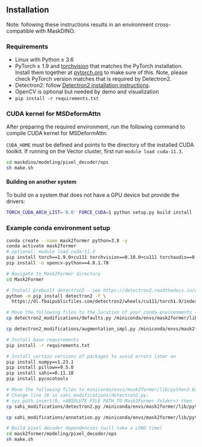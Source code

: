 ## Installation
Note: following these instructions results in an environment cross-compatible with MaskDINO. 


### Requirements
- Linux with Python ≥ 3.6
- PyTorch ≥ 1.9 and [torchvision](https://github.com/pytorch/vision/) that matches the PyTorch installation.
  Install them together at [pytorch.org](https://pytorch.org) to make sure of this. Note, please check
  PyTorch version matches that is required by Detectron2.
- Detectron2: follow [Detectron2 installation instructions](https://detectron2.readthedocs.io/tutorials/install.html).
- OpenCV is optional but needed by demo and visualization
- `pip install -r requirements.txt`

### CUDA kernel for MSDeformAttn
After preparing the required environment, run the following command to compile CUDA kernel for MSDeformAttn:

`CUDA_HOME` must be defined and points to the directory of the installed CUDA toolkit. If running on the Vector cluster, first run `module load cuda-11.3`.

```bash
cd maskdino/modeling/pixel_decoder/ops
sh make.sh
```

#### Building on another system
To build on a system that does not have a GPU device but provide the drivers:
```bash
TORCH_CUDA_ARCH_LIST='8.0' FORCE_CUDA=1 python setup.py build install
```

### Example conda environment setup
```bash
conda create --name mask2former python=3.8 -y
conda activate mask2former
# optional: module load cuda-11.3 
pip install torch==1.9.0+cu111 torchvision==0.10.0+cu111 torchaudio==0.9.0 -f https://download.pytorch.org/whl/torch_stable.html
pip install -U opencv-python==4.8.1.78

# Navigate to Mask2Former directory
cd Mask2Former

# Install prebuilt detectron2 - see https://detectron2.readthedocs.io/en/latest/tutorials/install.html
python -m pip install detectron2 -f \
  https://dl.fbaipublicfiles.com/detectron2/wheels/cu111/torch1.9/index.html

# Move the following files to the location of your conda environments (.e.g, miniconda/envs/maskdino/lib/python3.8/site-packages/detectron2/)
cp detectron2_modifications/defaults.py /miniconda/envs/mask2former/lib/python3.8/site-packages/detectron2/engine/defaults.py

cp detectron2_modifications/augmentation_impl.py /miniconda/envs/mask2former/lib/python3.8/site-packages/detectron2/data/transforms/augmentation_impl.py

# Install base requirements
pip install -r requirements.txt

# Install certain versions of packages to avoid errors later on
pip install numpy==1.23.1
pip install pillow==9.5.0
pip install sahi==0.11.18
pip install pycocotools

# Move the following files to miniconda/envs/mask2former/lib/python3.8/site-packages/sahi/:
# Change line 16 in sahi_modifications/detectron2.py:
# sys.path.insert(0, <ABSOLUTE FILE PATH TO Mask2Former folder>) then
cp sahi_modifications/detectron2.py /miniconda/envs/mask2former/lib/python3.8/site-packages/sahi/models/detectron2.py

cp sahi_modifications/annotation.py /miniconda/envs/mask2former/lib/python3.8/site-packages/sahi/annotation.py

# Build pixel decoder dependencies (will take a LONG time)
cd mask2former/modeling/pixel_decoder/ops
sh make.sh

```
